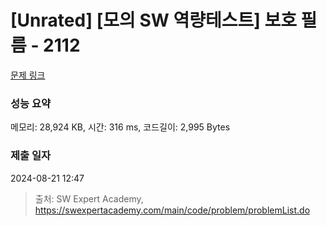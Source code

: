 # [Unrated] [모의 SW 역량테스트] 보호 필름 - 2112 

[문제 링크](https://swexpertacademy.com/main/code/problem/problemDetail.do?contestProbId=AV5V1SYKAaUDFAWu) 

### 성능 요약

메모리: 28,924 KB, 시간: 316 ms, 코드길이: 2,995 Bytes

### 제출 일자

2024-08-21 12:47



> 출처: SW Expert Academy, https://swexpertacademy.com/main/code/problem/problemList.do